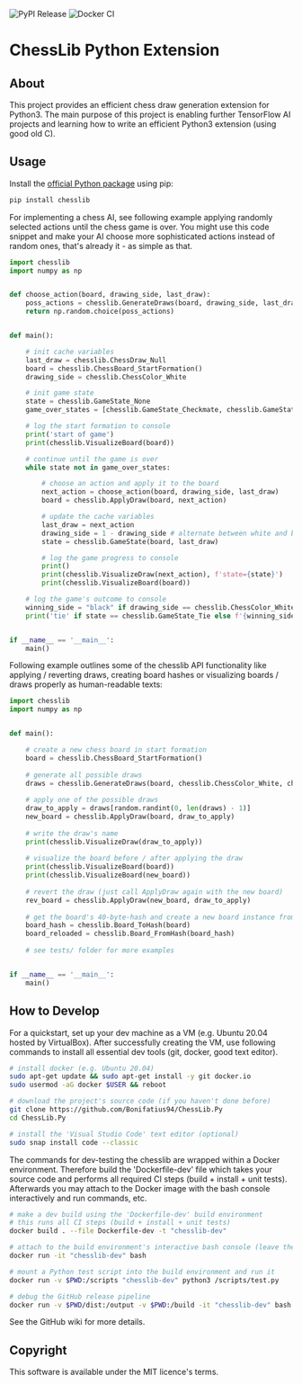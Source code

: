 ![PyPI Release](https://github.com/Bonifatius94/ChessLib.Py/workflows/PyPi%20Release/badge.svg)
![Docker CI](https://github.com/Bonifatius94/ChessLib.Py/workflows/Docker%20CI/badge.svg)

# ChessLib Python Extension

## About
This project provides an efficient chess draw generation extension for Python3.
The main purpose of this project is enabling further TensorFlow AI projects and learning 
how to write an efficient Python3 extension (using good old C).

## Usage
Install the [official Python package](https://pypi.org/project/chesslib/) using pip:
```sh
pip install chesslib
```

For implementing a chess AI, see following example applying randomly selected actions
until the chess game is over. You might use this code snippet and make your AI choose more
sophisticated actions instead of random ones, that's already it - as simple as that.

```py
import chesslib
import numpy as np


def choose_action(board, drawing_side, last_draw):
    poss_actions = chesslib.GenerateDraws(board, drawing_side, last_draw, True)
    return np.random.choice(poss_actions)


def main():

    # init cache variables
    last_draw = chesslib.ChessDraw_Null
    board = chesslib.ChessBoard_StartFormation()
    drawing_side = chesslib.ChessColor_White

    # init game state
    state = chesslib.GameState_None
    game_over_states = [chesslib.GameState_Checkmate, chesslib.GameState_Tie]

    # log the start formation to console
    print('start of game')
    print(chesslib.VisualizeBoard(board))

    # continue until the game is over
    while state not in game_over_states:

        # choose an action and apply it to the board
        next_action = choose_action(board, drawing_side, last_draw)
        board = chesslib.ApplyDraw(board, next_action)

        # update the cache variables
        last_draw = next_action
        drawing_side = 1 - drawing_side # alternate between white and black side
        state = chesslib.GameState(board, last_draw)

        # log the game progress to console
        print()
        print(chesslib.VisualizeDraw(next_action), f'state={state}')
        print(chesslib.VisualizeBoard(board))

    # log the game's outcome to console
    winning_side = "black" if drawing_side == chesslib.ChessColor_White else "white"
    print('tie' if state == chesslib.GameState_Tie else f'{winning_side} player won')


if __name__ == '__main__':
    main()
```

Following example outlines some of the chesslib API functionality like applying / reverting draws,
creating board hashes or visualizing boards / draws properly as human-readable texts:

```py
import chesslib
import numpy as np


def main():

    # create a new chess board in start formation
    board = chesslib.ChessBoard_StartFormation()
    
    # generate all possible draws
    draws = chesslib.GenerateDraws(board, chesslib.ChessColor_White, chesslib.ChessDraw_Null, True)
    
    # apply one of the possible draws
    draw_to_apply = draws[random.randint(0, len(draws) - 1)]
    new_board = chesslib.ApplyDraw(board, draw_to_apply)
    
    # write the draw's name
    print(chesslib.VisualizeDraw(draw_to_apply))
    
    # visualize the board before / after applying the draw
    print(chesslib.VisualizeBoard(board))
    print(chesslib.VisualizeBoard(new_board))
    
    # revert the draw (just call ApplyDraw again with the new board)
    rev_board = chesslib.ApplyDraw(new_board, draw_to_apply)
    
    # get the board's 40-byte-hash and create a new board instance from the hash
    board_hash = chesslib.Board_ToHash(board)
    board_reloaded = chesslib.Board_FromHash(board_hash)
    
    # see tests/ folder for more examples


if __name__ == '__main__':
    main()
```

## How to Develop

For a quickstart, set up your dev machine as a VM (e.g. Ubuntu 20.04 hosted by VirtualBox). After 
successfully creating the VM, use following commands to install all essential dev tools (git, 
docker, good text editor).

```sh
# install docker (e.g. Ubuntu 20.04)
sudo apt-get update && sudo apt-get install -y git docker.io
sudo usermod -aG docker $USER && reboot

# download the project's source code (if you haven't done before)
git clone https://github.com/Bonifatius94/ChessLib.Py
cd ChessLib.Py

# install the 'Visual Studio Code' text editor (optional)
sudo snap install code --classic
```

The commands for dev-testing the chesslib are wrapped within a Docker environment.
Therefore build the 'Dockerfile-dev' file which takes your source code and performs 
all required CI steps (build + install + unit tests). Afterwards you may attach to the 
Docker image with the bash console interactively and run commands, etc.

```sh
# make a dev build using the 'Dockerfile-dev' build environment
# this runs all CI steps (build + install + unit tests)
docker build . --file Dockerfile-dev -t "chesslib-dev"

# attach to the build environment's interactive bash console (leave the session with 'exit')
docker run -it "chesslib-dev" bash

# mount a Python test script into the build environment and run it
docker run -v $PWD:/scripts "chesslib-dev" python3 /scripts/test.py

# debug the GitHub release pipeline
docker run -v $PWD/dist:/output -v $PWD:/build -it "chesslib-dev" bash
```

See the GitHub wiki for more details.

## Copyright
This software is available under the MIT licence's terms.
